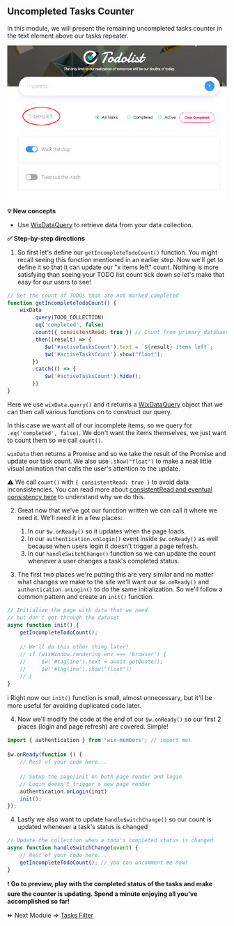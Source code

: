 ## Uncompleted Tasks Counter

In this module, we will present the remaining uncompleted tasks counter in the text element above our tasks repeater.

<p><img src="assets/uncompleted-task-counter.png" alt="Uncompleted Task Counter"></p>

**:bulb: New concepts**
- Use [WixDataQuery](https://www.wix.com/velo/reference/wix-data.WixDataQuery.html) to retrieve data from your data collection.

**:white_check_mark: Step-by-step directions**

1. So first let's define our `getIncompleteTodoCount()` function. You might recall seeing this function mentioned in an earlier step. Now we'll get to define it so that it can update our "x items left" count. Nothing is more satisfying than seeing your TODO list count tick down so let's make that easy for our users to see!

```js
// Get the count of TODOs that are not marked completed
function getIncompleteTodoCount() {
    wixData
        .query(TODO_COLLECTION)
        .eq('completed', false)
        .count({ consistentRead: true }) // Count from primary database
        .then((result) => {
            $w('#activeTasksCount').text = `${result} items left`;
            $w('#activeTasksCount').show("float");
        })
        .catch(() => {
            $w('#activeTasksCount').hide();
        })
}
```

Here we use `wixData.query()` and it returns a [WixDataQuery](https://www.wix.com/velo/reference/wix-data.WixData.html) object that we can then call various functions on to construct our query. 

In this case we want all of our incomplete items, so we query for `.eq('completed', false)`. We don't want the items themselves, we just want to count them so we call `count()`.

`wixData` then returns a Promise and so we take the result of the Promise and update our task count. We also use `.show("float")` to make a neat little visual animation that calls the user's attention to the update.

:warning: We call `count()` with `{ consistentRead: true }` to avoid data inconsistencies. You can read more about [consistentRead and eventual consistency here](https://www.wix.com/velo/reference/wix-data/introduction#wix-data_introduction_wix-data-and-eventual-consistency) to understand why we do this.

2. Great now that we've got our function written we can call it where we need it. We'll need it in a few places: 
	1. In our `$w.onReady()` so it updates when the page loads.
	1. In our `authentication.onLogin()` event inside `$w.onReady()` as well because when users login it doesn't trigger a page refresh.
	1. In our `handleSwitchChange()` function so we can update the count whenever a user changes a task's completed status.

3. The first two places we're putting this are very similar and no matter what changes we make to the site we'll want our `$w.onReady()` and `authentication.onLogin()` to do the same initialization. So we'll follow a common pattern and create an `init()` function.

```js
// Initialize the page with data that we need
// but don't get through the dataset
async function init() {
    getIncompleteTodoCount();

	// We'll do this other thing later!
    // if (wixWindow.rendering.env === 'browser') {
    //     $w('#tagline').text = await getQuote();
    //     $w('#tagline').show("float");
    // }
}
```
:information_source: Right now our `init()` function is small, almost unnecessary, but it'll be more useful for avoiding duplicated code later.

4. Now we'll modify the code at the end of our `$w.onReady()` so our first 2 places (login and page refresh) are covered. Simple!

```js
import { authentication } from 'wix-members'; // import me!

$w.onReady(function () {
	// Rest of your code here...

    // Setup the page/init on both page render and login
    // Login doesn't trigger a new page render
    authentication.onLogin(init)
    init();
});
```


4. Lastly we also want to update `handleSwitchChange()` so our count is updated whenever a task's status is changed
```js
// Update the collection when a todo's completed status is changed
async function handleSwitchChange(event) {
	// Rest of your code here...
    getIncompleteTodoCount(); // you can uncomment me now!
}
```

:exclamation: **Go to preview, play with the completed status of the tasks and make sure the counter is updating. Spend a minute enjoying all you've accomplished so far!**

:fast_forward: Next Module => [Tasks Filter](TASK_FILTER.md)
